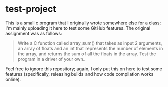 # test-project

This is a small c program that I originally wrote somewhere else for a class; I'm mainly uploading it here to test some GitHub features. The original assignment was as follows:

> Write a C function called array_sum() that takes
> as input 2 arguments, an array of floats and an
> int that represents the number of elements in the
> array, and returns the sum of all the floats in the
> array. Test the program in a driver of your own.

Feel free to ignore this repository; again, I only put this on here to test some features (specifically, releasing builds and how code compilation works online).
